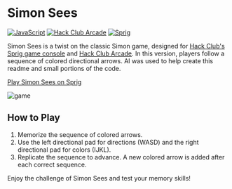 # Simon Sees

[![JavaScript](https://img.shields.io/badge/Java-Script-yellow)](https://shields.io/)
[![Hack Club Arcade](https://img.shields.io/badge/Hack%20Club%20-Arcade-red)](https://hackclub.com/arcade/)
[![Sprig](https://img.shields.io/badge/Hack%20Club%20-Sprig-green)](https://sprig.hackclub.com/)

Simon Sees is a twist on the classic Simon game, designed for [Hack Club's Sprig game console](https://sprig.hackclub.com/) and [Hack Club Arcade](https://hackclub.com/arcade/). In this version, players follow a sequence of colored directional arrows. AI was used to help create this readme and small portions of the code.

[Play Simon Sees on Sprig](https://sprig.hackclub.com/gallery/Simon-Sees)

![game](https://cloud-je4uvejmd-hack-club-bot.vercel.app/0image.png)

## How to Play

1. Memorize the sequence of colored arrows.
2. Use the left directional pad for directions (WASD) and the right directional pad for colors (IJKL).
3. Replicate the sequence to advance. A new colored arrow is added after each correct sequence.

Enjoy the challenge of Simon Sees and test your memory skills!

